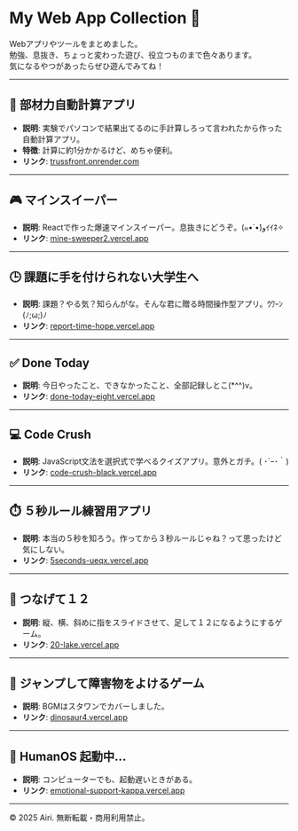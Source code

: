 # My Web App Collection 🚀

Webアプリやツールをまとめました。  
勉強、息抜き、ちょっと変わった遊び、役立つものまで色々あります。  
気になるやつがあったらぜひ遊んでみてね！

---

## 🎯 部材力自動計算アプリ

- **説明**: 実験でパソコンで結果出てるのに手計算しろって言われたから作った自動計算アプリ。  
- **特徴**: 計算に約1分かかるけど、めちゃ便利。  
- **リンク**: [trussfront.onrender.com](https://trussfront.onrender.com/)

---

## 🎮 マインスイーパー

- **説明**: Reactで作った爆速マインスイーパー。息抜きにどうぞ。(๑•̀ •́)وｲｲﾈ✧  
- **リンク**: [mine-sweeper2.vercel.app](https://mine-sweeper2.vercel.app/)

---

## 🕒 課題に手を付けられない大学生へ

- **説明**: 課題？やる気？知らんがな。そんな君に贈る時間操作型アプリ。ｳﾜｰﾝ(ﾉ;ω;)ﾉ  
- **リンク**: [report-time-hope.vercel.app](https://report-time-hope.vercel.app/)

---

## ✅ Done Today

- **説明**: 今日やったこと、できなかったこと、全部記録しとこ(*^^)v。  
- **リンク**: [done-today-eight.vercel.app](https://done-today-eight.vercel.app/)

---

## 💻 Code Crush

- **説明**: JavaScript文法を選択式で学べるクイズアプリ。意外とガチ。( ･´ｰ･｀)  
- **リンク**: [code-crush-black.vercel.app](https://code-crush-black.vercel.app/)

---

## ⏱️ ５秒ルール練習用アプリ

- **説明**: 本当の５秒を知ろう。作ってから３秒ルールじゃね？って思ったけど気にしない。  
- **リンク**: [5seconds-ueqx.vercel.app](https://5seconds-ueqx.vercel.app)

---

## 🔢 つなげて１２

- **説明**: 縦、横、斜めに指をスライドさせて、足して１２になるようにするゲーム。  
- **リンク**: [20-lake.vercel.app](https://20-lake.vercel.app/)

---

## 🦖 ジャンプして障害物をよけるゲーム

- **説明**: BGMはスタワンでカバーしました。  
- **リンク**: [dinosaur4.vercel.app](https://dinosaur4.vercel.app/)

---

## 🤖 HumanOS 起動中...

- **説明**: コンピューターでも、起動遅いときがある。  
- **リンク**: [emotional-support-kappa.vercel.app](https://emotional-support-kappa.vercel.app/)

---

© 2025 Airi. 無断転載・商用利用禁止。
